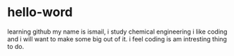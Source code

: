 # hello-word
learning github
my name is ismail, i study chemical engineering i like coding and i will want to make some big out of it.
i feel coding is am intresting thing to do. 

